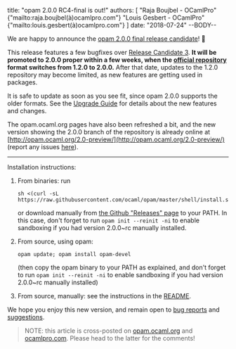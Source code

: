 title: "opam 2.0.0 RC4-final is out!"
authors: [
  "Raja Boujbel - OCamlPro" {"mailto:raja.boujbel(à)ocamlpro.com"}
  "Louis Gesbert - OCamlPro" {"mailto:louis.gesbert(à)ocamlpro.com"}
]
date: "2018-07-24"
--BODY--

We are happy to announce the [opam 2.0.0 final release candidate](https://github.com/ocaml/opam/releases/tag/2.0.0-rc4)! 🍾 

This release features a few bugfixes over [Release Candidate 3](../opam-2-0-0-rc3). **It will be promoted to 2.0.0 proper within a few weeks, when the [official repository](https://github.com/ocaml/opam-repository) format switches from 1.2.0 to 2.0.0.** After that date, updates to the 1.2.0 repository may become limited, as new features are getting used in packages.

It is safe to update as soon as you see fit, since opam 2.0.0 supports the older formats. See the [Upgrade Guide](http://opam.ocaml.org/2.0-preview/doc/Upgrade_guide.html) for details about the new features and changes.

The opam.ocaml.org pages have also been refreshed a bit, and the new version showing the 2.0.0 branch of the repository is already online at [http://opam.ocaml.org/2.0-preview/](http://opam.ocaml.org/2.0-preview/) (report any issues [here](https://github.com/ocaml/opam2web/issues)).


---

Installation instructions:

1. From binaries: run

    ```
    sh <(curl -sL https://raw.githubusercontent.com/ocaml/opam/master/shell/install.sh)
    ```

    or download manually from [the Github "Releases" page](https://github.com/ocaml/opam/releases/tag/2.0.0-rc4) to your PATH. In this case, don't forget to run `opam init --reinit -ni` to enable sandboxing if you had version 2.0.0~rc manually installed.

2. From source, using opam:

    ```
    opam update; opam install opam-devel
    ```

   (then copy the opam binary to your PATH as explained, and don't forget to run `opam init --reinit -ni` to enable sandboxing if you had version 2.0.0~rc manually installed)

3. From source, manually: see the instructions in the [README](https://github.com/ocaml/opam/tree/2.0.0-rc4#compiling-this-repo).

We hope you enjoy this new version, and remain open to [bug reports](https://github.com/ocaml/opam/issues) and [suggestions](https://github.com/ocaml/opam/issues).

> NOTE: this article is cross-posted on [opam.ocaml.org](https://opam.ocaml.org/blog/) and [ocamlpro.com](http://www.ocamlpro.com/category/blog/). Please head to the latter for the comments!
